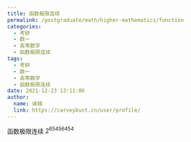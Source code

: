 ```yaml
---
title: 函数极限连续
permalink: /postgraduate/math/higher-mathematics/function
categories: 
  - 考研
  - 数一
  - 高等数学
  - 函数极限连续
tags: 
  - 考研
  - 数一
  - 高等数学
  - 函数极限连续
date: 2021-12-23 13:11:06
author: 
  name: 诚城
  link: https://carveybunt.cn/user/profile/
---
```

函数极限连续
$2^{65456454}$
